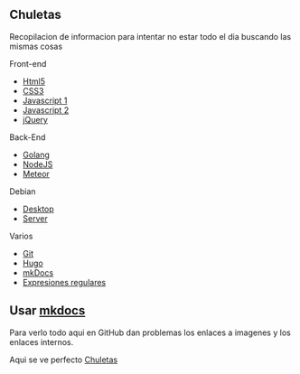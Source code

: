 ## Chuletas
Recopilacion de informacion para intentar no estar todo el dia buscando las mismas cosas

Front-end  
* [Html5](https://github.com/BrusBilis/chuletas/blob/master/docs/content/frontend/html5.md)  
* [CSS3](https://github.com/BrusBilis/chuletas/blob/master/docs/content/frontend/css3.md)  
* [Javascript 1](https://github.com/BrusBilis/chuletas/blob/master/docs/content/frontend/js1.md)  
* [Javascript 2](https://github.com/BrusBilis/chuletas/blob/master/docs/content/frontend/js2.md)  
* [jQuery](https://github.com/BrusBilis/chuletas/blob/master/docs/content/frontend/jquery.md)  

Back-End  
* [Golang](https://github.com/BrusBilis/chuletas/blob/master/docs/content/backend/golang.md)  
* [NodeJS](https://github.com/BrusBilis/chuletas/blob/master/docs/content/backend/nodejs.md)  
* [Meteor](https://github.com/BrusBilis/chuletas/blob/master/docs/content/backend/meteor.md)  

Debian  
* [Desktop](https://github.com/BrusBilis/chuletas/blob/master/docs/content/debian/desktop.md)  
* [Server](https://github.com/BrusBilis/chuletas/blob/master/docs/content/debian/server.md)  

Varios  
* [Git](https://github.com/BrusBilis/chuletas/blob/master/docs/content/varios/git.md)  
* [Hugo](https://github.com/BrusBilis/chuletas/blob/master/docs/content/varios/hugo.md)   
* [mkDocs](https://github.com/BrusBilis/chuletas/blob/master/docs/content/varios/mkdocs.md)  
* [Expresiones regulares](https://github.com/BrusBilis/chuletas/blob/master/docs/content/varios/expreregulares.md)   


## Usar [mkdocs](http://www.mkdocs.org/)

Para verlo todo aqui en GitHub dan problemas los enlaces a imagenes y los 
enlaces internos.

Aqui se ve perfecto [Chuletas](http://brusbilis.com/chuletas) 


